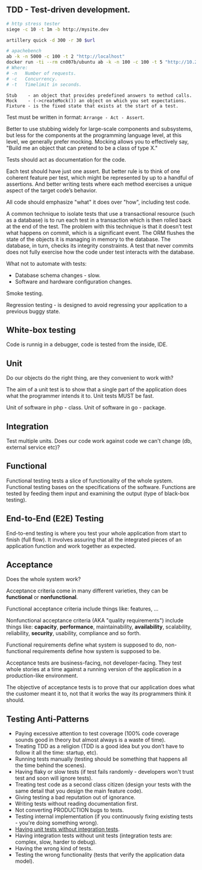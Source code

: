 TDD - Test-driven development.
-

````sh
# http stress tester
siege -c 10 -t 1m -b http://mysite.dev

artillery quick -d 300 -r 30 $url

# apachebench
ab -k -n 5000 -c 100 -t 2 "http://localhost"
docker run -ti --rm cn007b/ubuntu ab -k -n 100 -c 100 -t 5 "http://10.254.254.254:8080/9"
# Where:
# -n   Number of requests.
# -c   Concurrency.
# -t   Timelimit in seconds.

````
````
Stub    - an object that provides predefined answers to method calls.
Mock    - (->createMock()) an object on which you set expectations.
Fixture - is the fixed state that exists at the start of a test.
````

Test must be written in format: `Arrange - Act - Assert`.

Better to use stubbing widely for large-scale components and subsystems,
but less for the components at the programming language level,
at this level, we generally prefer mocking.
Mocking allows you to effectively say, "Build me an object that can pretend to be a class of type X."

Tests should act as documentation for the code.

Each test should have just one assert.
But better rule is to think of one coherent feature per test,
which might be represented by up to a handful of assertions.
And better writing tests where each method exercises a unique aspect of the target code’s behavior.

All code should emphasize "what" it does over "how", including test code.

A common technique to isolate tests that use a transactional resource (such as a database)
is to run each test in a transaction which is then rolled back at the end of the test.
The problem with this technique is that it doesn’t test what happens on commit, which is a significant event.
The ORM flushes the state of the objects it is managing in memory to the database.
The database, in turn, checks its integrity constraints.
A test that never commits does not fully exercise how the code under test interacts with the database.

What not to automate with tests:
* Database schema changes - slow.
* Software and hardware configuration changes.

Smoke testing.

Regression testing - is designed to avoid regressing your application to a previous buggy state.

## White-box testing

Code is runnig in a debugger, code is tested from the inside, IDE.

## Unit

Do our objects do the right thing, are they convenient to work with?

The aim of a unit test is to show that a single part of the application does what the programmer intends it to.
Unit tests MUST be fast.

Unit of software in php - class.
Unit of software in go - package.

## Integration

Test multiple units.
Does our code work against code we can't change (db, external service etc)?

## Functional

Functional testing tests a slice of functionality of the whole system.
Functional testing bases on the specifications of the software.
Functions are tested by feeding them input and examining the output (type of black-box testing).

## End-to-End (E2E) Testing

End-to-end testing is where you test your whole application from start to finish (full flow).
It involves assuring that all the integrated pieces of an application function and work together as expected.

## Acceptance

Does the whole system work?

Acceptance criteria come in many different varieties, they can be **functional** or **nonfunctional**.

Functional acceptance criteria include things like: features, ...

Nonfunctional acceptance criteria (AKA "quality requirements") include things like:
**capacity**, **performance**, maintainability, **availability**,
scalability, reliability, **security**, usability, compliance and so forth.

Functional requirements define what system is supposed to do,
non-functional requirements define how system is supposed to be.

Acceptance tests are business-facing, not developer-facing.
They test whole stories at a time against a running version of the application in a production-like environment.

The objective of acceptance tests is to prove that our application does
what the customer meant it to, not that it works the way its programmers think it should.

## Testing Anti-Patterns

* Paying excessive attention to test coverage
  (100% code coverage sounds good in theory but almost always is a waste of time).
* Treating TDD as a religion (TDD is a good idea but you don’t have to follow it all the time: startup, etc).
* Running tests manually (testing should be something that happens all the time behind the scenes).
* Having flaky or slow tests (if test fails randomly - developers won't trust test and soon will ignore tests).
* Treating test code as a second class citizen
  (design your tests with the same detail that you design the main feature code).
* Giving testing a bad reputation out of ignorance.
* Writing tests without reading documentation first.
* Not converting PRODUCTION bugs to tests.
* Testing internal implementation (if you continuously fixing existing tests - you're doing something wrong).
* [Having unit tests without integration tests](https://monosnap.com/file/ctZy5mvYR76aq5QTEI71TuBCNtYanK).
* Having integration tests without unit tests (integration tests are: complex, slow, harder to debug).
* Having the wrong kind of tests.
* Testing the wrong functionality (tests that verify the application data model).
